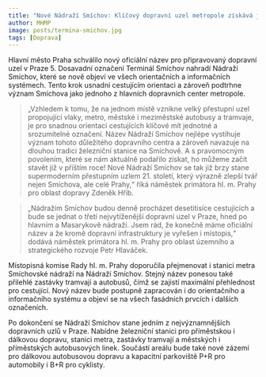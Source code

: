 ```yaml
---
title: "Nové Nádraží Smíchov: Klíčový dopravní uzel metropole získává jednotné pojmenování"
author: MHMP
image: posts/termina-smichov.jpg
tags: [Doprava]
---
```


Hlavní město Praha schválilo nový oficiální název pro připravovaný dopravní uzel v Praze 5. Dosavadní označení Terminál Smíchov nahradí Nádraží Smíchov, které se nově objeví ve všech orientačních a informačních systémech. Tento krok usnadní cestujícím orientaci a zároveň podtrhne význam Smíchova jako jednoho z hlavních dopravních center metropole.

> „Vzhledem k tomu, že na jednom místě vznikne velký přestupní uzel propojující vlaky, metro, městské i meziměstské autobusy a tramvaje, je pro snadnou orientaci cestujících klíčové mít jednotné a srozumitelné označení. Název Nádraží Smíchov nejlépe vystihuje význam tohoto důležitého dopravního centra a zároveň navazuje na dlouhou tradici železniční stanice na Smíchově. A s pravomocným povolením, které se nám aktuálně podařilo získat, ho můžeme začít stavět již v příštím roce! Nové Nádraží Smíchov se tak již brzy stane supermoderním přestupním uzlem 21. století, který výrazně zlepší tvář nejen Smíchova, ale celé Prahy,“ říká náměstek primátora hl. m. Prahy pro oblast dopravy Zdeněk Hřib.

> „Nádražím Smíchov budou denně procházet desetitisíce cestujících a bude se jednat o třetí nejvytíženější dopravní uzel v Praze, hned po hlavním a Masarykově nádraží. Jsem rád, že konečně máme oficiální název a že kromě dopravní infrastruktury je vyřešen i místopis,“ dodává náměstek primátora hl. m. Prahy pro oblast územního a strategického rozvoje Petr Hlaváček.

Místopisná komise Rady hl. m. Prahy doporučila přejmenovat i stanici metra Smíchovské nádraží na Nádraží Smíchov. Stejný název ponesou také přilehlé zastávky tramvají a autobusů, čímž se zajistí maximální přehlednost pro cestující. Nový název bude postupně zapracován i do orientačního a informačního systému a objeví se na všech fasádních prvcích i dalších označeních.

Po dokončení se Nádraží Smíchov stane jedním z nejvýznamnějších dopravních uzlů v Praze. Nabídne železniční stanici pro příměstskou i dálkovou dopravu, stanici metra, zastávky tramvají a městských i příměstských autobusových linek. Součástí areálu bude také nové zázemí pro dálkovou autobusovou dopravu a kapacitní parkoviště P+R pro automobily i B+R pro cyklisty.
